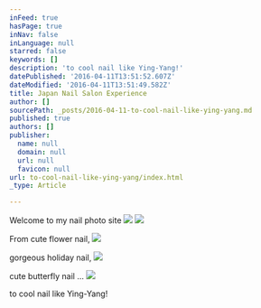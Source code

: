 ```yaml
---
inFeed: true
hasPage: true
inNav: false
inLanguage: null
starred: false
keywords: []
description: 'to cool nail like Ying-Yang!'
datePublished: '2016-04-11T13:51:52.607Z'
dateModified: '2016-04-11T13:51:49.582Z'
title: Japan Nail Salon Experience
author: []
sourcePath: _posts/2016-04-11-to-cool-nail-like-ying-yang.md
published: true
authors: []
publisher:
  name: null
  domain: null
  url: null
  favicon: null
url: to-cool-nail-like-ying-yang/index.html
_type: Article

---
```

Welcome to my nail photo site ![](https://the-grid-user-content.s3-us-west-2.amazonaws.com/7676d825-6879-449d-9171-608689122847.jpg)
![](https://the-grid-user-content.s3-us-west-2.amazonaws.com/8e29fc8f-8274-4c9f-8508-ca6e73a2c2a3.jpg)

From cute flower nail,
![](https://the-grid-user-content.s3-us-west-2.amazonaws.com/bfbec721-4b57-4ea3-bd4c-44cc3e1f60a5.jpg)

gorgeous holiday nail, ![](https://the-grid-user-content.s3-us-west-2.amazonaws.com/18315fa1-a837-4b0b-a79c-598e7ea33ddc.jpg)

cute butterfly nail ...
![](https://the-grid-user-content.s3-us-west-2.amazonaws.com/430e839a-d0be-4717-bdfc-c1ae38fb7939.jpg)

to cool nail like Ying-Yang!